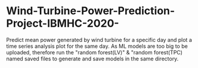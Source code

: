 # Wind-Turbine-Power-Prediction-Project-IBMHC-2020-
Predict mean power generated by wind turbine for a specific day and plot a time series analysis plot for the same day.
As ML models are too big to be uploaded, therefore run the "random forest(LV)" & "random forest(TPC) named saved files to generate and save models in the same directory.  
